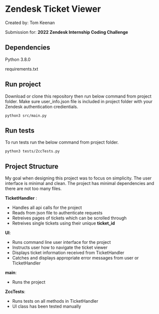 # Zendesk Ticket Viewer

Created by: Tom Keenan

Submission for: **2022 Zendesk Internship Coding Challenge**



## Dependencies
Python 3.8.0

requirements.txt

## Run project
Download or clone this repository then run below command from project folder. Make sure user_info.json file is included in project folder with your Zendesk authentication credientials.

    python3 src/main.py

## Run tests
To run tests run the below command from project folder.

    python3 tests/ZccTests.py

 
## Project Structure

My  goal when designing this project was to focus on simplicity. The user interface is minimal and clean. The project has minimal dependencies and there are not too many files.

**TicketHandler** :

 - Handles all api calls for the project
 - Reads from json file to authenticate requests
 - Retreives pages of tickets which can be scrolled through
 - Retreives single tickets using their unique **ticket_id**

**UI**:

 - Runs command line user interface for the project
 - Instructs user how to navigate the ticket viewer
 - Displays ticket information received from TicketHandler
 - Catches and displays appropriate error messages from user or TicketHandler
 
 **main**:
 
 - Runs the project

**ZccTests**:

 - Runs tests on all methods in TicketHandler
 - UI class has been tested manually

